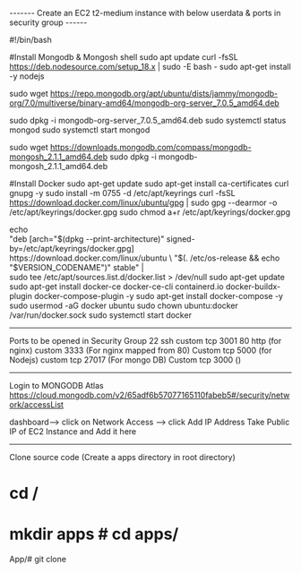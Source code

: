 ------- Create an EC2 t2-medium instance with below userdata & ports in security group ------

#!/bin/bash


#Install Mongodb & Mongosh shell
sudo apt update 
curl -fsSL https://deb.nodesource.com/setup_18.x | sudo -E bash -
sudo apt-get install -y nodejs

sudo wget https://repo.mongodb.org/apt/ubuntu/dists/jammy/mongodb-org/7.0/multiverse/binary-amd64/mongodb-org-server_7.0.5_amd64.deb

sudo dpkg -i mongodb-org-server_7.0.5_amd64.deb
sudo systemctl status mongod
sudo systemctl start mongod

sudo wget https://downloads.mongodb.com/compass/mongodb-mongosh_2.1.1_amd64.deb
sudo dpkg -i mongodb-mongosh_2.1.1_amd64.deb

#Install Docker
sudo apt-get update
sudo apt-get install ca-certificates curl gnupg -y
sudo install -m 0755 -d /etc/apt/keyrings
curl -fsSL https://download.docker.com/linux/ubuntu/gpg | sudo gpg --dearmor -o /etc/apt/keyrings/docker.gpg
sudo chmod a+r /etc/apt/keyrings/docker.gpg

echo \
  "deb [arch="$(dpkg --print-architecture)" signed-by=/etc/apt/keyrings/docker.gpg] https://download.docker.com/linux/ubuntu \
  "$(. /etc/os-release && echo "$VERSION_CODENAME")" stable" | \
  sudo tee /etc/apt/sources.list.d/docker.list > /dev/null
sudo apt-get update
sudo apt-get install docker-ce docker-ce-cli containerd.io docker-buildx-plugin docker-compose-plugin -y
sudo apt-get install docker-compose -y
sudo usermod -aG docker ubuntu
sudo chown ubuntu:docker /var/run/docker.sock
sudo systemctl start docker

-----------------------------------------------------------------------------------------------
Ports to be opened in Security Group
22 ssh						custom tcp 3001
80 http	(for nginx)				custom 3333		(For nginx mapped from 80)
Custom tcp 5000 (for Nodejs)			custom tcp 27017	(For mongo DB)
Custom tcp 3000 ()				

---------------------------------------------------------------------------------------------------------
Login to MONGODB Atlas https://cloud.mongodb.com/v2/65adf6b57077165110fabeb5#/security/network/accessList 


dashboard--> click on Network Access --> click Add IP Address
Take Public IP of EC2 Instance and Add it here 

--------------------------------------------------

Clone source code (Create a apps directory in root directory)
# cd / 
# mkdir apps		# cd apps/
App/# git clone 

